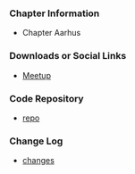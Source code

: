 ### Chapter Information
* Chapter Aarhus

### Downloads or Social Links
* [Meetup](https://www.meetup.com/OWASP-Aarhus-Chapter)

### Code Repository
* [repo](https://github.com/OWASP/www-chapter-aarhus)

### Change Log
* [changes](https://github.com/OWASP/www-chapter-aarhus/commits/master)

